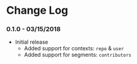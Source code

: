 # Change Log

### 0.1.0 - 03/15/2018

- Initial release
  - Added support for contexts: `repo` & `user`
  - Added support for segments: `contributors`